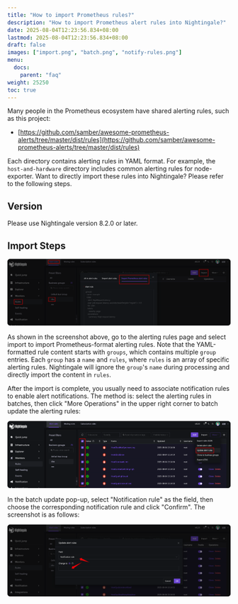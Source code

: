 ```yaml
---
title: "How to import Prometheus rules?"
description: "How to import Prometheus alert rules into Nightingale?"
date: 2025-08-04T12:23:56.834+08:00
lastmod: 2025-08-04T12:23:56.834+08:00
draft: false
images: ["import.png", "batch.png", "notify-rules.png"]
menu:
  docs:
    parent: "faq"
weight: 25250
toc: true
---
```


Many people in the Prometheus ecosystem have shared alerting rules, such as this project:

- [https://github.com/samber/awesome-prometheus-alerts/tree/master/dist/rules](https://github.com/samber/awesome-prometheus-alerts/tree/master/dist/rules)

Each directory contains alerting rules in YAML format. For example, the `host-and-hardware` directory includes common alerting rules for node-exporter. Want to directly import these rules into Nightingale? Please refer to the following steps.

## Version

Please use Nightingale version 8.2.0 or later.

## Import Steps

![Import Prometheus Alerting Rules](import.png)

As shown in the screenshot above, go to the alerting rules page and select import to import Prometheus-format alerting rules. Note that the YAML-formatted rule content starts with `groups`, which contains multiple `group` entries. Each `group` has a `name` and `rules`, where `rules` is an array of specific alerting rules. Nightingale will ignore the `group`'s `name` during processing and directly import the content in `rules`.

After the import is complete, you usually need to associate notification rules to enable alert notifications. The method is: select the alerting rules in batches, then click "More Operations" in the upper right corner to batch update the alerting rules:

![Batch Update Alerting Rules](batch.png)

In the batch update pop-up, select "Notification rule" as the field, then choose the corresponding notification rule and click "Confirm". The screenshot is as follows:

![Batch Update Notification Rules](notify-rules.png)
